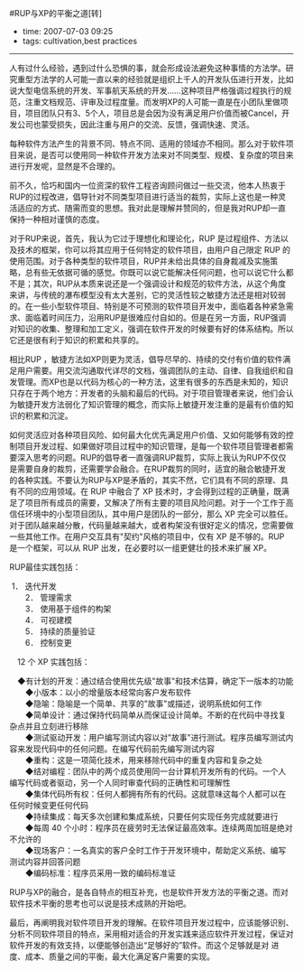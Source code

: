 #RUP与XP的平衡之道[转]

- time: 2007-07-03 09:25
- tags: cultivation,best practices
---

<p>人有过什么经验，遇到过什么恐惧的事，就会形成设法避免这种事情的方法学。研究重型方法学的人可能一直以来的经验就是组织上千人的开发队伍进行开发，比如说大型电信系统的开发、军事航天系统的开发......这种项目严格强调过程执行的规范，注重文档规范、评审及过程度量。而发明XP的人可能一直是在小团队里做项目，项目团队只有3、5个人，项目总是会因为没有满足用户价值而被Cancel，开发公司也蒙受损失，因此注重与用户的交流、反馈，强调快速、灵活。 </p>
<p>每种软件方法产生的背景不同、特点不同、适用的领域亦不相同。那么对于软件项目来说，是否可以使用同一种软件开发方法来对不同类型、规模、复杂度的项目来进行开发呢，显然是不合理的。</p>
<p>前不久，恰巧和国内一位资深的软件工程咨询顾问做过一些交流，他本人热衷于RUP的过程改进，倡导针对不同类型项目进行适当的裁剪，实际上这也是一种灵活适应的方式、随需而变的思想。我对此是理解并赞同的，但是我对RUP却一直保持一种相对谨慎的态度。 </p>
<p>对于RUP来说，首先，我认为它过于理想化和理论化，RUP 是过程组件、方法以及技术的框架，你可以将其应用于任何特定的软件项目，由用户自己限定 RUP 的使用范围。对于各种类型的软件项目，RUP并未给出具体的自身裁减及实施策略，总有些无依据可循的感觉。你既可以说它能解决任何问题，也可以说它什么都不是；其次，RUP从本质来说还是一个强调设计和规范的软件方法，从这个角度来讲，与传统的瀑布模型没有太大差别，它的灵活性较之敏捷方法还是相对较弱的。在一些小型软件项目、特别是不可预测的软件项目开发中，面临着各种紧急需求、面临着时间压力，沿用RUP是很难应付自如的。但是在另一方面，RUP强调对知识的收集、整理和加工定义，强调在软件开发的时候要有好的体系结构。所以它还是很有利于知识的积累和共享的。</p>
<p>相比RUP ，敏捷方法如XP则更为灵活，倡导尽早的、持续的交付有价值的软件满足用户需要。用交流沟通取代详尽的文档，强调团队的主动、自律、自我组织和自发管理。而XP也是以代码为核心的一种方法，这里有很多的东西是未知的，知识只存在于两个地方：开发者的头脑和最后的代码。对于项目管理者来说，他们会认为敏捷开发方法弱化了知识管理的概念，而实际上敏捷开发注重的是最有价值的知识的积累和沉淀。</p>
<p>如何灵活应对各种项目风险、如何最大化优先满足用户价值、又如何能够有效的控制项目开发过程、如果做好项目过程中的知识管理，是每一个软件项目管理者都需要深入思考的问题。RUP的倡导者一直强调RUP裁剪，实际上我认为RUP不仅仅是需要自身的裁剪，还需要学会融合。在RUP裁剪的同时，适宜的融合敏捷开发的各种实践。不要认为RUP与XP是矛盾的，其实不然，它们具有不同的原理、具有不同的应用领域。在 RUP 中融合了 XP 技术时，才会得到过程的正确量，既满足了项目所有成员的需要，又解决了所有主要的项目风险问题。对于一个工作于高信任环境中的小型项目团队，其中用户是团队的一部分，那么 XP 完全可以胜任。对于团队越来越分散，代码量越来越大，或者构架没有很好定义的情况，您需要做一些其他工作。在用户交互具有"契约"风格的项目中，仅有 XP 是不够的。RUP 是一个框架，可以从 RUP 出发，在必要时以一组更健壮的技术来扩展 XP。 </p>
<p>RUP最佳实践包括：</p>
<p>&nbsp;1． 迭代开发 <br>　　2． 管理需求 <br>　　3． 使用基于组件的构架 <br>　　4． 可视建模 <br>　　5． 持续的质量验证 <br>　　6． 控制变更 </p>
<p>　12 个 XP 实践包括：</p>
<p>　◆有计划的开发：通过结合使用优先级"故事"和技术估算，确定下一版本的功能<br>　　◆小版本：以小的增量版本经常向客户发布软件 <br>　　◆隐喻：隐喻是一个简单、共享的"故事"或描述，说明系统如何工作 <br>　　◆简单设计：通过保持代码简单从而保证设计简单。不断的在代码中寻找复杂点并且立刻进行移除 <br>　　◆测试驱动开发：用户编写测试内容以对"故事"进行测试。程序员编写测试内容来发现代码中的任何问题。在编写代码前先编写测试内容 <br>　　◆重构：这是一项简化技术，用来移除代码中的重复内容和复杂之处 <br>　　◆结对编程：团队中的两个成员使用同一台计算机开发所有的代码。一个人编写代码或者驱动，另一个人同时审查代码的正确性和可理解性 <br>　　◆集体代码所有权：任何人都拥有所有的代码。这就意味这每个人都可以在任何时候变更任何代码 <br>　　◆持续集成：每天多次创建和集成系统，只要任何实现任务完成就要进行 <br>　　◆每周 40 个小时：程序员在疲劳时无法保证最高效率。连续两周加班是绝对不允许的 <br>　　◆现场客户：一名真实的客户全时工作于开发环境中，帮助定义系统、编写测试内容并回答问题 <br>　　◆编码标准：程序员采用一致的编码标准证 </p>
<p>RUP与XP的融合，是各自特点的相互补充，也是软件开发方法的平衡之道。而对软件技术平衡的思考也可以说是技术成熟的开始吧。</p>
<p>最后，再阐明我对软件项目开发的理解。在软件项目开发过程中，应该能够识别、分析不同软件项目的特点，采用相对适合的开发实践来适应软件开发过程，保证对软件开发的有效支持，以便能够创造出“足够好的”软件。而这个足够就是对 进度、成本、质量之间的平衡，最大化满足客户需要的实现。</p>
                                    